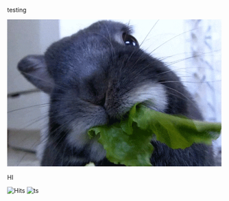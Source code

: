  testing

![grab-landing-page](https://raw.githubusercontent.com/sododuk32/shop/bc93cf0785c6d8de29adabfa0bec5308be14e1a9/pages/brr.gif)

HI

<div id="pannel">
 
![Hits](https://hits.seeyoufarm.com/api/count/incr/badge.svg?url=https%3A%2F%2Fgithub.com%2Fsododuk32%2Fsododuk32&count_bg=%236655D9&title_bg=%23C5D540&icon=reverbnation.svg&icon_color=%23E7E7E7&title=VISIT&edge_flat=false)
 ![ts](https://badgen.net/badge/icon/typescript?icon=typescript&label&color=purple)

</div>
<p align="center">
  <a href="https://nextjs.org">
    <h1 align="center"></h1>
  </a>
</p>

<!-- https://stackoverflow.com/questions/34341808/is-there-a-way-to-add-a-gif-to-a-markdown-file
 -->
